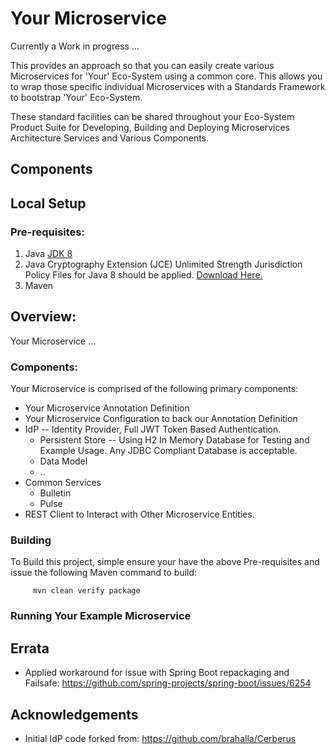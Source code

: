# Your Microservice
Currently a Work in progress ...

This provides an approach so that you can easily create various Microservices 
for 'Your' Eco-System using a common core. 
This allows you to wrap those specific individual Microservices 
with a Standards Framework to bootstrap 'Your' Eco-System.  

These standard facilities can be shared 
throughout your Eco-System Product Suite for Developing, Building and Deploying 
Microservices Architecture Services and Various Components.

## Components


## Local Setup

### Pre-requisites:

1. Java [JDK 8](http://www.oracle.com/technetwork/java/javase/downloads/jdk8-downloads-2133151.html)
2. Java Cryptography Extension (JCE) Unlimited Strength Jurisdiction Policy Files for Java 8 should be
applied.  [Download Here.](http://www.oracle.com/technetwork/java/javase/downloads/jce8-download-2133166.html)
3. Maven 

## Overview:
Your Microservice ...


### Components:
Your Microservice is comprised of the following primary components:
* Your Microservice Annotation Definition
* Your Microservice Configuration to back our Annotation Definition
* IdP -- Identity Provider, Full JWT Token Based Authentication.
  * Persistent Store -- Using H2 In Memory Database for Testing and Example Usage.
   Any JDBC Compliant Database is acceptable.
  * Data Model
  * ..
* Common Services
  * Bulletin
  * Pulse
* REST Client to Interact with Other Microservice Entities.


### Building
To Build this project, simple ensure your have the above Pre-requisites and
 issue the following Maven command to build:
   ```
        mvn clean verify package
   ```  


### Running Your Example Microservice



## Errata
* Applied workaround for issue with Spring Boot repackaging and Failsafe: 
  https://github.com/spring-projects/spring-boot/issues/6254

## Acknowledgements
* Initial IdP code forked from: https://github.com/brahalla/Cerberus


